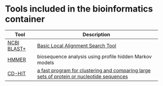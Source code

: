# Tools included in the bioinformatics container

| Tool | Description |
| ---- | ----------- |
| [NCBI BLAST+](https://blast.ncbi.nlm.nih.gov/Blast.cgi?PAGE_TYPE=BlastDocs&DOC_TYPE=Download) | [Basic Local Alignment Search Tool](https://www.ncbi.nlm.nih.gov/pubmed/2231712) |
| [HMMER](http://hmmer.org/) | biosequence analysis using profile hidden Markov models |
| [CD-HIT](http://weizhongli-lab.org/cd-hit/)  | [a fast program for clustering and comparing large sets of protein or nucleotide sequences](https://www.ncbi.nlm.nih.gov/pubmed/16731699)  |
